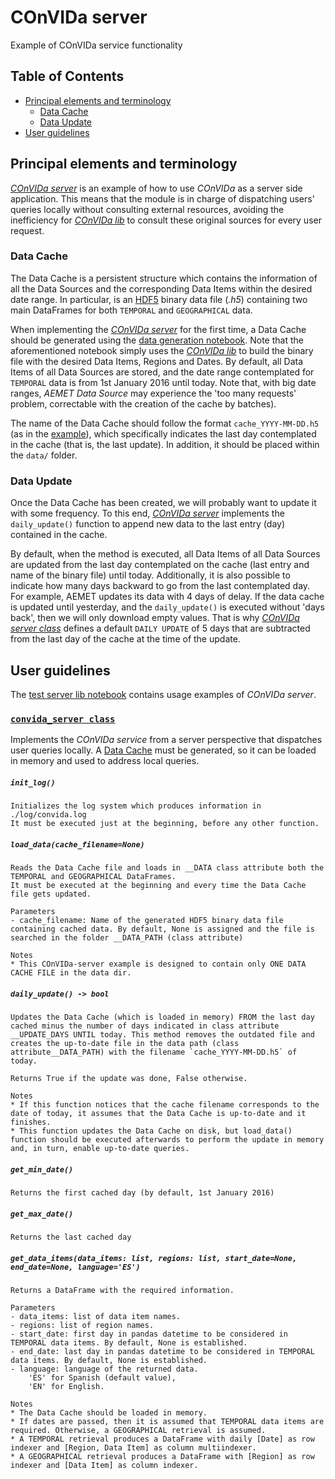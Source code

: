 # COnVIDa server
Example of COnVIDa service functionality

## Table of Contents

* [Principal elements and terminology](#principal-elements-and-terminology)
    * [Data Cache](#Data-Cache)
    * [Data Update](#Data-Update)
* [User guidelines](#user-guidelines)

## Principal elements and terminology
 
[_COnVIDa server_](https://github.com/CyberDataLab/COnVIDa-lib/blob/master/server/convida_server.py) is an example of how to use _COnVIDa_ as a server side application. This means that the module is in charge of dispatching users' queries locally without consulting external resources, avoiding the inefficiency for [_COnVIDa lib_](https://github.com/CyberDataLab/COnVIDa-lib/tree/master/lib) to consult these original sources for every user request.

### Data Cache
The Data Cache is a persistent structure which contains the information of all the Data Sources and the corresponding Data Items within the desired date range. In particular, is an [HDF5](https://en.wikipedia.org/wiki/Hierarchical_Data_Format) binary data file (_.h5_) containing two main DataFrames for both `TEMPORAL`  and `GEOGRAPHICAL` data.

When implementing the [_COnVIDa server_](https://github.com/CyberDataLab/COnVIDa-lib/blob/master/server/convida_server.py) for the first time, a Data Cache should be generated using the [data generation notebook](https://github.com/CyberDataLab/COnVIDa-lib/blob/master/server/data_generation.ipynb). Note that the aforementioned notebook simply uses the [_COnVIDa lib_](https://github.com/CyberDataLab/COnVIDa-lib/tree/master/lib) to build the binary file with the desired Data Items, Regions and Dates. By default, all Data Items of all Data Sources are stored, and the date range contemplated for `TEMPORAL` data is from 1st January 2016 until today. Note that, with big date ranges, _AEMET Data Source_ may experience the 'too many requests' problem, correctable with the creation of the cache by batches).

The name of the Data Cache should follow the format `cache_YYYY-MM-DD.h5` (as in the [example](https://github.com/CyberDataLab/COnVIDa-lib/tree/master/server/data)), which specifically indicates the last day contemplated in the cache (that is, the last update). In addition, it should be placed within the `data/` folder.

### Data Update
Once the Data Cache has been created, we will probably want to update it with some frequency. To this end, [_COnVIDa server_](https://github.com/CyberDataLab/COnVIDa-lib/blob/master/server/convida_server.py) implements the `daily_update()` function to append new data to the last entry (day) contained in the cache. 

By default, when the method is executed, all Data Items of all Data Sources are updated from the last day contemplated on the cache (last entry and name of the binary file) until today. Additionally, it is also possible to indicate how many days backward to go from the last contemplated day. For example, AEMET updates its data with 4 days of delay. If the data cache is updated until yesterday, and the `daily_update()` is executed without 'days back', then we will only download empty values. That is why  [_COnVIDa server class_](https://github.com/CyberDataLab/COnVIDa-lib/blob/master/server/convida_server.py) defines a default `DAILY UPDATE` of 5 days that are subtracted from the last day of the cache at the time of the update.


## User guidelines

The [test server lib notebook](https://github.com/CyberDataLab/COnVIDa-lib/blob/master/server/test_server_lib.ipynb) contains usage examples of _COnVIDa server_. 

### [`convida_server class`](https://github.com/CyberDataLab/COnVIDa-lib/blob/master/server/convida_server.py)
Implements the _COnVIDa service_ from a server perspective that dispatches user queries locally. A [Data Cache](#Data-Cache) must be generated, so it can be loaded in memory and used to address local queries.

##### `init_log()` 
    Initializes the log system which produces information in ./log/convida.log
    It must be executed just at the beginning, before any other function.

##### `load_data(cache_filename=None)` 
    Reads the Data Cache file and loads in __DATA class attribute both the TEMPORAL and GEOGRAPHICAL DataFrames. 
    It must be executed at the beginning and every time the Data Cache file gets updated.

    Parameters
    - cache_filename: Name of the generated HDF5 binary data file containing cached data. By default, None is assigned and the file is searched in the folder __DATA_PATH (class attribute)

    Notes
    * This COnVIDa-server example is designed to contain only ONE DATA CACHE FILE in the data dir.

##### `daily_update() -> bool` 
    Updates the Data Cache (which is loaded in memory) FROM the last day cached minus the number of days indicated in class attribute __UPDATE_DAYS UNTIL today. This method removes the outdated file and creates the up-to-date file in the data path (class attribute__DATA_PATH) with the filename `cache_YYYY-MM-DD.h5` of today.

    Returns True if the update was done, False otherwise.

    Notes
    * If this function notices that the cache filename corresponds to the date of today, it assumes that the Data Cache is up-to-date and it finishes.
    * This function updates the Data Cache on disk, but load_data() function should be executed afterwards to perform the update in memory and, in turn, enable up-to-date queries. 

##### `get_min_date()`
    Returns the first cached day (by default, 1st January 2016)

##### `get_max_date()`
    Returns the last cached day

##### `get_data_items(data_items: list, regions: list, start_date=None, end_date=None, language='ES')`
    Returns a DataFrame with the required information. 

    Parameters
    - data_items: list of data item names.
    - regions: list of region names.
    - start_date: first day in pandas datetime to be considered in TEMPORAL data items. By default, None is established.
    - end_date: last day in pandas datetime to be considered in TEMPORAL data items. By default, None is established.
    - language: language of the returned data. 
        'ES' for Spanish (default value),
        'EN' for English.

    Notes
    * The Data Cache should be loaded in memory.
    * If dates are passed, then it is assumed that TEMPORAL data items are required. Otherwise, a GEOGRAPHICAL retrieval is assumed.
    * A TEMPORAL retrieval produces a DataFrame with daily [Date] as row indexer and [Region, Data Item] as column multiindexer.
    * A GEOGRAPHICAL retrieval produces a DataFrame with [Region] as row indexer and [Data Item] as column indexer.
